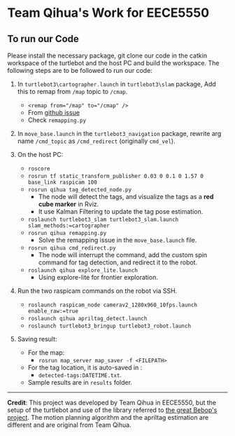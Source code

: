 # Team Qihua's Work for EECE5550

## To run our Code
Please install the necessary package, git clone our code in the catkin workspace of the turtlebot and the host PC and build the workspace. The following steps are to be followed to run our code:

1. In `turtlebot3\cartographer.launch` in `turtlebot3\slam` package, Add this to remap from `/map` topic to `/cmap`.
    * `<remap from="/map" to="/cmap" />`
    * From [github issue](https://github.com/hrnr/m-explore/issues/28#issuecomment-923616813)
    * Check `remapping.py`
2.  In `move_base.launch` in the `turtlebot3_navigation` package, rewrite arg name `/cmd_topic` as `/cmd_redirect` (originally `cmd_vel`).
3. On the host PC:
    * `roscore`
    * `rosrun tf static_transform_publisher 0.03 0 0.1 0 1.57 0 base_link raspicam 100`
    * `rosrun qihua tag_detected_node.py`
      * The node will detect the tags, and visualize the tags as a **red cube marker** in Rviz.
      * It use Kalman Filtering to update the tag pose estimation.
    * `roslaunch turtlebot3_slam turtlebot3_slam.launch slam_methods:=cartographer`
    * `rosrun qihua remapping.py`
      * Solve the remapping issue in the `move_base.launch` file.
    * `rosrun qihua cmd_redirect.py`
      * The node will interrupt the command, add the custom spin command for tag detection, and redirect it to the robot.
    * `roslaunch qihua explore_lite.launch`
      * Using explore-lite for frontier exploration.

4. Run the two raspicam commands on the robot via SSH.
    * `roslaunch raspicam_node camerav2_1280x960_10fps.launch enable_raw:=true`
    * `roslaunch qihua apriltag_detect.launch`
    * `roslaunch turtlebot3_bringup turtlebot3_robot.launch`


5. Saving result:
    * For the map:
      * `rosrun map_server map_saver -f <FILEPATH>`
    * For the tag location, it is auto-saved in :
      * `detected-tags:DATETIME.txt`.
    * Sample results are in `results` folder.

---

**Credit**: This project was developed by Team Qihua in EECE5550, but the setup of the turtlebot and use of the library referred to [the great Bebop's project](https://github.com/kevin-robb/bebop-eece5550). The motion planning algorithm and the apriltag estimation are different and are original from Team Qihua.
